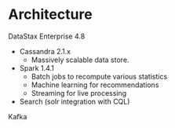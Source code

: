 Architecture
============

DataStax Enterprise 4.8

* Cassandra 2.1.x
    * Massively scalable data store.  
* Spark 1.4.1
    * Batch jobs to recompute various statistics
    * Machine learning for recommendations
    * Streaming for live processing
* Search (solr integration with CQL)

Kafka
